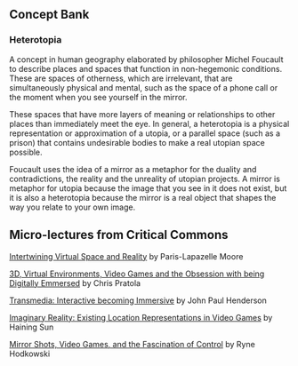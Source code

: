 ## Concept Bank

### Heterotopia
A concept in human geography elaborated by philosopher Michel Foucault to describe places and spaces that function in non-hegemonic conditions. These are spaces of otherness, which are irrelevant, that are simultaneously physical and mental, such as the space of a phone call or the moment when you see yourself in the mirror.

These spaces that have more layers of meaning or relationships to other places than immediately meet the eye. In general, a heterotopia is a physical representation or approximation of a utopia, or a parallel space (such as a prison) that contains undesirable bodies to make a real utopian space possible.

Foucault uses the idea of a mirror as a metaphor for the duality and contradictions, the reality and the unreality of utopian projects. A mirror is metaphor for utopia because the image that you see in it does not exist, but it is also a heterotopia because the mirror is a real object that shapes the way you relate to your own image.

## Micro-lectures from Critical Commons

[Intertwining Virtual Space and Reality](http://www.criticalcommons.org/Members/ccManager/clips/a-virtual-reality-head-mounted-display-appears-to)
by Paris-Lapazelle Moore

[3D, Virtual Environments, Video Games and the Obsession with being Digitally Emmersed](http://www.criticalcommons.org/Members/CTCS505/lectures/3d-virtual-environments-video-games-and-the-obsession-with-being-digitally-emmersed-by-chris-pratola) by Chris Pratola

[Transmedia: Interactive becoming Immersive](http://www.criticalcommons.org/Members/CTCS505/lectures/transmedia-interactive-becoming-immersive) by John Paul Henderson

[Imaginary Reality: Existing Location Representations in Video Games](http://www.criticalcommons.org/Members/CTCS505/lectures/imaginary-reality-existing-location-representations-in-video-games) by Haining Sun

[Mirror Shots, Video Games, and the Fascination of Control](http://www.criticalcommons.org/Members/CTCS505/lectures/mirror-shots-video-games-and-the-fascination-of-control-1) by Ryne Hodkowski

